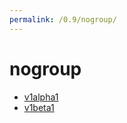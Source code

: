 ```yaml
---
permalink: /0.9/nogroup/
---
```


# nogroup



* [v1alpha1](v1alpha1/index.md)
* [v1beta1](v1beta1/index.md)